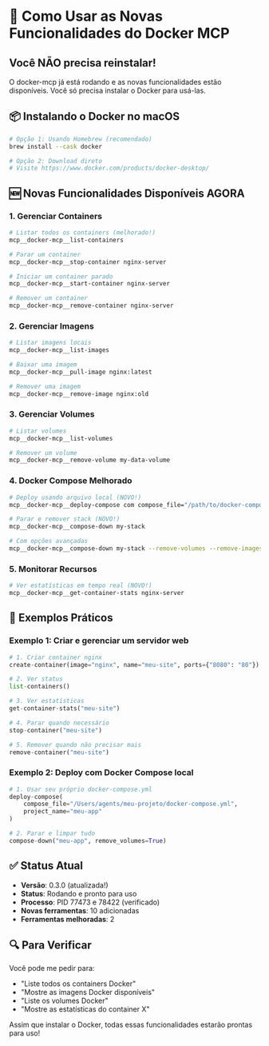 # 🚀 Como Usar as Novas Funcionalidades do Docker MCP

## Você NÃO precisa reinstalar! 

O docker-mcp já está rodando e as novas funcionalidades estão disponíveis. Você só precisa instalar o Docker para usá-las.

## 📦 Instalando o Docker no macOS

```bash
# Opção 1: Usando Homebrew (recomendado)
brew install --cask docker

# Opção 2: Download direto
# Visite https://www.docker.com/products/docker-desktop/
```

## 🆕 Novas Funcionalidades Disponíveis AGORA

### 1. Gerenciar Containers
```bash
# Listar todos os containers (melhorado!)
mcp__docker-mcp__list-containers

# Parar um container
mcp__docker-mcp__stop-container nginx-server

# Iniciar um container parado
mcp__docker-mcp__start-container nginx-server

# Remover um container
mcp__docker-mcp__remove-container nginx-server
```

### 2. Gerenciar Imagens
```bash
# Listar imagens locais
mcp__docker-mcp__list-images

# Baixar uma imagem
mcp__docker-mcp__pull-image nginx:latest

# Remover uma imagem
mcp__docker-mcp__remove-image nginx:old
```

### 3. Gerenciar Volumes
```bash
# Listar volumes
mcp__docker-mcp__list-volumes

# Remover um volume
mcp__docker-mcp__remove-volume my-data-volume
```

### 4. Docker Compose Melhorado
```bash
# Deploy usando arquivo local (NOVO!)
mcp__docker-mcp__deploy-compose com compose_file="/path/to/docker-compose.yml"

# Parar e remover stack (NOVO!)
mcp__docker-mcp__compose-down my-stack

# Com opções avançadas
mcp__docker-mcp__compose-down my-stack --remove-volumes --remove-images
```

### 5. Monitorar Recursos
```bash
# Ver estatísticas em tempo real (NOVO!)
mcp__docker-mcp__get-container-stats nginx-server
```

## 🎯 Exemplos Práticos

### Exemplo 1: Criar e gerenciar um servidor web
```python
# 1. Criar container nginx
create-container(image="nginx", name="meu-site", ports={"8080": "80"})

# 2. Ver status
list-containers()

# 3. Ver estatísticas
get-container-stats("meu-site")

# 4. Parar quando necessário
stop-container("meu-site")

# 5. Remover quando não precisar mais
remove-container("meu-site")
```

### Exemplo 2: Deploy com Docker Compose local
```python
# 1. Usar seu próprio docker-compose.yml
deploy-compose(
    compose_file="/Users/agents/meu-projeto/docker-compose.yml",
    project_name="meu-app"
)

# 2. Parar e limpar tudo
compose-down("meu-app", remove_volumes=True)
```

## ✅ Status Atual

- **Versão**: 0.3.0 (atualizada!)
- **Status**: Rodando e pronto para uso
- **Processo**: PID 77473 e 78422 (verificado)
- **Novas ferramentas**: 10 adicionadas
- **Ferramentas melhoradas**: 2

## 🔍 Para Verificar

Você pode me pedir para:
- "Liste todos os containers Docker"
- "Mostre as imagens Docker disponíveis"
- "Liste os volumes Docker"
- "Mostre as estatísticas do container X"

Assim que instalar o Docker, todas essas funcionalidades estarão prontas para uso!